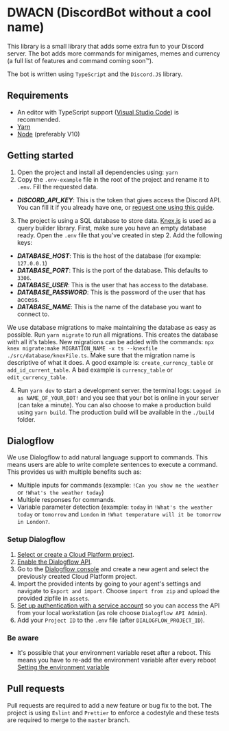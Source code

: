 # DWACN (DiscordBot without a cool name)

This library is a small library that adds some extra fun to your Discord server. The bot adds more commands for minigames, memes and currency (a full list of features and command coming soon™).

The bot is written using `TypeScript` and the `Discord.JS` library.

## Requirements

-   An editor with TypeScript support ([Visual Studio Code](https://code.visualstudio.com/)) is recommended.
-   [Yarn](https://classic.yarnpkg.com/en/docs/install/)
-   [Node](https://nodejs.org/en/download/) (preferably V10)

## Getting started

1. Open the project and install all dependencies using: `yarn`
2. Copy the `.env-example` file in the root of the project and rename it to `.env`. Fill the requested data.

-   **_DISCORD_API_KEY_**: This is the token that gives access the Discord API. You can fill it if you already have one, or [request one using this guide]().

3. The project is using a SQL database to store data. [Knex.js](http://knexjs.org/) is used as a query builder library. First, make sure you have an empty database ready. Open the `.env` file that you've created in step 2. Add the following keys:

-   **_DATABASE_HOST_**: This is the host of the database (for example: `127.0.0.1`)
-   **_DATABASE_PORT_**: This is the port of the database. This defaults to `3306`.
-   **_DATABASE_USER_**: This is the user that has access to the database.
-   **_DATABASE_PASSWORD_**: This is the password of the user that has access.
-   **_DATABASE_NAME_**: This is the name of the database you want to connect to.

We use database migrations to make maintaining the database as easy as possible. Run `yarn migrate` to run all migrations. This creates the database with all it's tables. New migrations can be added with the commands: `npx knex migrate:make MIGRATION_NAME -x ts --knexfile ./src/database/knexFile.ts`. Make sure that the migration name is descriptive of what it does. A good example is: `create_currency_table` or `add_id_current_table`. A bad example is `currency_table` or `edit_currency_table`.

4. Run `yarn dev` to start a development server. the terminal logs: `Logged in as NAME_OF_YOUR_BOT!` and you see that your bot is online in your server (can take a minute). You can also choose to make a production build using `yarn build`. The production build will be available in the `./build` folder.

## Dialogflow

We use Dialogflow to add natural language support to commands. This means users are able to write complete sentences to execute a command. This provides us with multiple benefits such as:

-   Multiple inputs for commands (example: `!Can you show me the weather` or `!What's the weather today`)
-   Multiple responses for commands.
-   Variable parameter detection (example: `today` in `!What's the weather today` or `tomorrow` and `London` in `!What temperature will it be tomorrow in London?`.

### Setup Dialogflow

1.  [Select or create a Cloud Platform project](https://console.cloud.google.com/project).
2.  [Enable the Dialogflow API](https://console.cloud.google.com/flows/enableapi?apiid=dialogflow.googleapis.com).
3.  Go to the [Dialogflow console](https://dialogflow.cloud.google.com/) and create a new agent and select the previously created Cloud Platform project.
4.  Import the provided intents by going to your agent's settings and navigate to `Export and import`. Choose `import from zip` and upload the provided zipfile in `assets`.
5.  [Set up authentication with a service account](https://cloud.google.com/docs/authentication/getting-started) so you can access the API from your local workstation (as role choose `Dialogflow API Admin`).
6.  Add your `Project ID` to the `.env` file (after `DIALOGFLOW_PROJECT_ID`).

### Be aware

-   It's possible that your environment variable reset after a reboot. This means you have to re-add the environment variable after every reboot [Setting the environment variable](https://cloud.google.com/docs/authentication/getting-started#setting_the_environment_variable)

## Pull requests

Pull requests are required to add a new feature or bug fix to the bot. The project is using `Eslint` and `Prettier` to enforce a codestyle and these tests are required to merge to the `master` branch.
